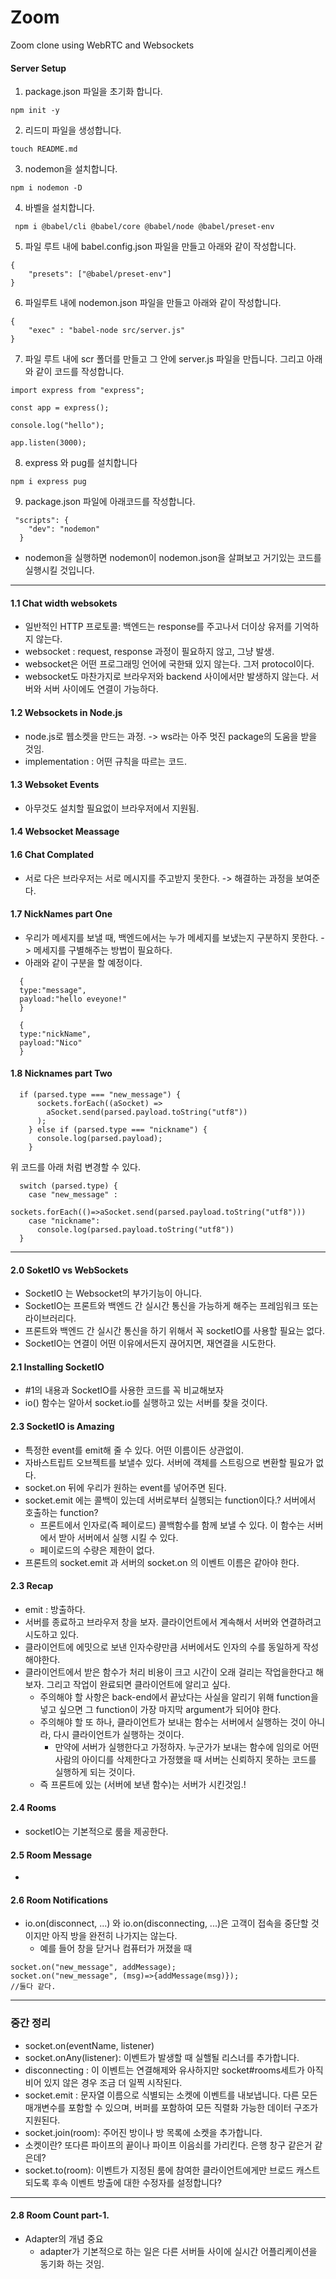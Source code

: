 # Zoom

Zoom clone using WebRTC and Websockets

#### Server Setup

1. package.json 파일을 초기화 합니다.

```
npm init -y
```

2. 리드미 파일을 생성합니다.

```
touch README.md
```

3. nodemon을 설치합니다.

```
npm i nodemon -D
```

4. 바벨을 설치합니다.

```
 npm i @babel/cli @babel/core @babel/node @babel/preset-env
```

5. 파일 루트 내에 babel.config.json 파일을 만들고 아래와 같이 작성합니다.

```
{
    "presets": ["@babel/preset-env"]
}
```

6. 파일루트 내에 nodemon.json 파일을 만들고 아래와 같이 작성합니다.

```
{
    "exec" : "babel-node src/server.js"
}
```

7. 파일 루트 내에 scr 폴더를 만들고 그 안에 server.js 파일을 만듭니다. 그리고 아래와 같이 코드를 작성합니다.

```
import express from "express";

const app = express();

console.log("hello");

app.listen(3000);
```

8. express 와 pug를 설치합니다

```
npm i express pug
```

9. package.json 파일에 아래코드를 작성합니다.

```
 "scripts": {
    "dev": "nodemon"
  }
```

- nodemon을 실행하면 nodemon이 nodemon.json을 살펴보고 거기있는 코드를 실행시킬 것입니다.

---

#### 1.1 Chat width websokets

- 일반적인 HTTP 프로토콜: 백엔드는 response를 주고나서 더이상 유저를 기억하지 않는다.
- websocket : request, response 과정이 필요하지 않고, 그냥 발생.
- websocket은 어떤 프로그래밍 언어에 국한돼 있지 않는다. 그저 protocol이다.
- websocket도 마찬가지로 브라우저와 backend 사이에서만 발생하지 않는다. 서버와 서버 사이에도 연결이 가능하다.

#### 1.2 Websockets in Node.js

- node.js로 웹소켓을 만드는 과정. -> ws라는 아주 멋진 package의 도움을 받을 것임.
- implementation : 어떤 규칙을 따르는 코드.

#### 1.3 Websoket Events

- 아무것도 설치할 필요없이 브라우저에서 지원됨.

#### 1.4 Websocket Meassage

#### 1.6 Chat Complated

- 서로 다은 브라우저는 서로 메시지를 주고받지 못한다. -> 해결하는 과정을 보여준다.

#### 1.7 NickNames part One

- 우리가 메세지를 보낼 때, 백엔드에서는 누가 메세지를 보냈는지 구분하지 못한다. -> 메세지를 구별해주는 방법이 필요하다.
- 아래와 같이 구분을 할 예정이다.

```
  {
  type:"message",
  payload:"hello eveyone!"
  }

  {
  type:"nickName",
  payload:"Nico"
  }
```

#### 1.8 Nicknames part Two

```
  if (parsed.type === "new_message") {
      sockets.forEach((aSocket) =>
        aSocket.send(parsed.payload.toString("utf8"))
      );
    } else if (parsed.type === "nickname") {
      console.log(parsed.payload);
    }
```

위 코드를 아래 처럼 변경할 수 있다.

```
  switch (parsed.type) {
    case "new_message" :
      sockets.forEach(()=>aSocket.send(parsed.payload.toString("utf8")))
    case "nickname":
      console.log(parsed.payload.toString("utf8"))
  }
```

---

#### 2.0 SoketIO vs WebSockets

- SocketIO 는 Websocket의 부가기능이 아니다.
- SocketIO는 프론트와 백엔드 간 실시간 통신을 가능하게 해주는 프레임워크 또는 라이브러리다.
- 프론트와 백엔드 간 실시간 통신을 하기 위해서 꼭 socketIO를 사용할 필요는 없다.
- SocketIO는 연결이 어떤 이유에서든지 끊어지면, 재연결을 시도한다.

#### 2.1 Installing SocketIO

- #1의 내용과 SocketIO를 사용한 코드를 꼭 비교해보자
- io() 함수는 알아서 socket.io를 실행하고 있는 서버를 찾을 것이다.

#### 2.3 SocketIO is Amazing

- 특정한 event를 emit해 줄 수 있다. 어떤 이름이든 상관없이.
- 자바스트립트 오브젝트를 보낼수 있다. 서버에 객체를 스트링으로 변환할 필요가 없다.
- socket.on 뒤에 우리가 원하는 event를 넣어주면 된다.
- socket.emit 에는 콜백이 있는데 서버로부터 실행되는 function이다.? 서버에서 호출하는 function?
  - 프론트에서 인자로(즉 페이로드) 콜백함수를 함께 보낼 수 있다. 이 함수는 서버에서 받아 서버에서 실행 시킬 수 있다.
  - 페이로드의 수량은 제한이 없다.
- 프론트의 socket.emit 과 서버의 socket.on 의 이벤트 이름은 같아야 한다.

#### 2.3 Recap

- emit : 방출하다.
- 서버를 종료하고 브라우저 창을 보자. 클라이언트에서 계속해서 서버와 연결하려고 시도하고 있다.
- 클라이언트에 에밋으로 보낸 인자수량만큼 서버에서도 인자의 수를 동일하게 작성해야한다.
- 클라이언트에서 받은 함수가 처리 비용이 크고 시간이 오래 걸리는 작업을한다고 해보자. 그리고 작업이 완료되면 클라이언트에 알리고 싶다.
  - 주의해야 할 사항은 back-end에서 끝났다는 사실을 알리기 위해 function을 넣고 싶으면 그 function이 가장 마지막 argument가 되어야 한다.
  - 주의해야 할 또 하나, 클라이언트가 보내는 함수는 서버에서 실행하는 것이 아니라, 다시 클라이언트가 실행하는 것이다.
    - 만약에 서버가 실행한다고 가정하자. 누군가가 보내는 함수에 임의로 어떤 사람의 아이디를 삭제한다고 가정했을 때 서버는 신뢰하지 못하는 코드를 실행하게 되는 것이다.
  - 즉 프론트에 있는 (서버에 보낸 함수)는 서버가 시킨것임.!

#### 2.4 Rooms

- socketIO는 기본적으로 룸을 제공한다.

#### 2.5 Room Message

-

#### 2.6 Room Notifications

- io.on(disconnect, ...) 와 io.on(disconnecting, ...)은 고객이 접속을 중단할 것이지만 아직 방을 완전히 나가지는 않는다.
  - 예를 들어 창을 닫거나 컴퓨터가 꺼졌을 때

```
socket.on("new_message", addMessage);
socket.on("new_message", (msg)=>{addMessage(msg)});
//둘다 같다.
```

---

### 중간 정리

- socket.on(eventName, listener)
- socket.onAny(listener): 이벤트가 발생할 때 실핼될 리스너를 추가합니다.
- disconnecting : 이 이벤트는 연결해제와 유사하지만 socket#rooms세트가 아직 비어 있지 않은 경우 조금 더 일찍 시작된다.
- socket.emit : 문자열 이름으로 식별되는 소켓에 이벤트를 내보냅니다. 다른 모든 매개변수를 포함할 수 있으며, 버퍼를 포함하여 모든 직렬화 가능한 데이터 구조가 지원된다.
- socket.join(room): 주어진 방이나 방 목록에 소켓을 추가합니다.
- 소켓이란? 또다른 파이프의 끝이나 파이프 이음쇠를 가리킨다. 은행 창구 같은거 같은데?
- socket.to(room): 이벤트가 지정된 룸에 참여한 클라이언트에게만 브로드 캐스트 되도록 후속 이벤트 방출에 대한 수정자를 설정합니다?

---

#### 2.8 Room Count part-1.

- Adapter의 개념 중요
  - adapter가 기본적으로 하는 일은 다른 서버들 사이에 실시간 어플리케이션을 동기화 하는 것임.
